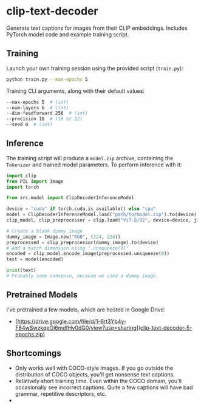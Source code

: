 # clip-text-decoder

Generate text captions for images from their CLIP embeddings.  Includes PyTorch model code and example training script.

## Training

Launch your own training session using the provided script (`train.py`):
```bash
python train.py --max-epochs 5
```

Training CLI arguments, along with their default values:
```bash
--max-epochs 5  # (int)
--num-layers 6  # (int)
--dim-feedforward 256  # (int)
--precision 16  # (16 or 32)
--seed 0  # (int)
```


## Inference

The training script will produce a `model.zip` archive, containing the `Tokenizer` and trained model parameters.  To perform inference with it:
```python
import clip
from PIL import Image
import torch

from src.model import ClipDecoderInferenceModel

device = "cuda" if torch.cuda.is_available() else "cpu"
model = ClipDecoderInferenceModel.load("path/to/model.zip").to(device)
clip_model, clip_preprocessor = clip.load("ViT-B/32", device=device, jit=False)

# Create a blank dummy image
dummy_image = Image.new("RGB", (224, 224))
preprocessed = clip_preprocessor(dummy_image).to(device)
# Add a batch dimension using '.unsqueeze(0)'
encoded = clip_model.encode_image(preprocessed.unsqueeze(0))
text = model(encoded)

print(text)
# Probably some nonsense, because we used a dummy image.
```


## Pretrained Models

I've pretrained a few models, which are hosted in Google Drive:
* [https://drive.google.com/file/d/1-6rt3Yb4y-F84wSwzkqeOj6mdfHv0dG0/view?usp=sharing](clip-text-decoder-5-epochs.zip)
<!-- * [https://drive.google.com/file/d/1-6rt3Yb4y-F84wSwzkqeOj6mdfHv0dG0/view?usp=sharing](clip-text-decoder-10-epochs.zip)
* [https://drive.google.com/file/d/1-6rt3Yb4y-F84wSwzkqeOj6mdfHv0dG0/view?usp=sharing](clip-text-decoder-20-epochs.zip) -->


## Shortcomings

* Only works well with COCO-style images.  If you go outside the distribution of COCO objects, you'll get nonsense text captions.
* Relatively short training time.  Even within the COCO domain, you'll occasionally see incorrect captions.  Quite a few captions will have bad grammar, repetitive descriptors, etc.
* 
